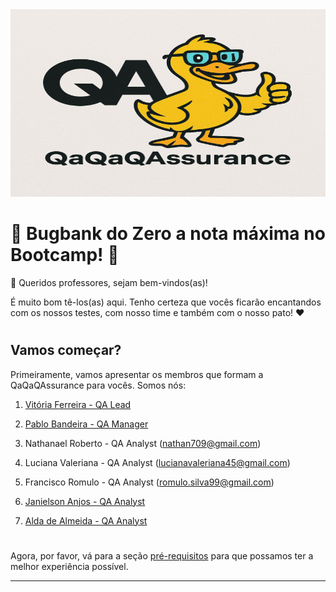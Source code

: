 <img src="/.github/assets/imgqaqaqa.jpeg" alt="QaQaQAssurance" style="height: 300px; width:100%;"/>


# 🌲 Bugbank do Zero a nota máxima no Bootcamp! 🦆

👋 Queridos professores, sejam bem-vindos(as)!

É muito bom tê-los(as) aqui. Tenho certeza que vocês ficarão encantandos com os nossos testes, com nosso time e também com o nosso pato! ❤️




#
## Vamos começar?

Primeiramente, vamos apresentar os membros que formam a QaQaQAssurance para vocês. Somos nós:

1. [Vitória Ferreira - QA Lead](https://github.com/viferreira-p)

2. [Pablo Bandeira - QA Manager](https://github.com/acerbityroque)

3. Nathanael Roberto - QA Analyst (nathan709@gmail.com)

4. Luciana Valeriana - QA Analyst (lucianavaleriana45@gmail.com)

5. Francisco Romulo - QA Analyst (romulo.silva99@gmail.com)

6. [Janielson Anjos - QA Analyst](https://github.com/janielson-anjos)

7. [Alda de Almeida  - QA Analyst](https://github.com/Aldaalmeida)


#
Agora, por favor, vá para a seção [pré-requisitos](requisitos.md) para que possamos ter a melhor experiência possível.

___

